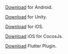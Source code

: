 


<a target="_blank" rel="noopener noreferrer" href="https://integration-panel.s3.amazonaws.com/documentation/sdk8.8.16/Android-Native-8.8.16.pdf">Download</a> for Android.


<a target="_blank" rel="noopener noreferrer" href="https://integration-panel.s3.amazonaws.com/documentation/sdk8.8.16/Unity-8.8.16.pdf">Download</a> for Unity.


<a target="_blank" rel="noopener noreferrer" href="https://integration-panel.s3.amazonaws.com/documentation/sdk8.8.16/iOS-1.0.4.pdf">Download</a> for iOS.


<a target="_blank" rel="noopener noreferrer" href="https://integration-panel.s3.amazonaws.com/documentation/sdk8.8.16/CocosJS-iOS-1.0.4.pdf">Download</a> iOS for CocosJs.

<a target="_blank" rel="noopener noreferrer" href="https://integration-panel.s3.amazonaws.com/documentation/sdk8.8.16/Flutter-1.0.0.pdf">Download</a> Flutter Plugin.
